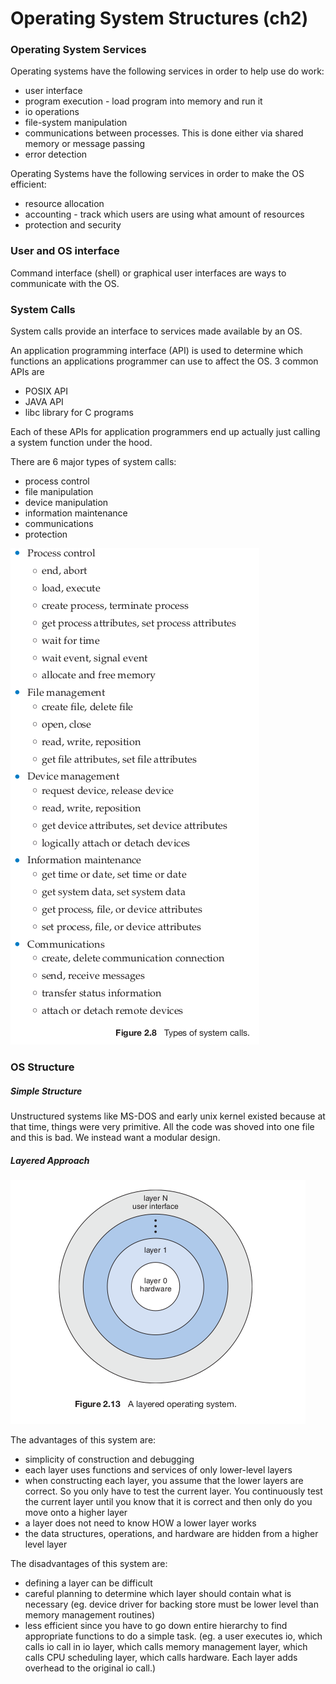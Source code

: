 Operating System Structures (ch2)
=========================================

### Operating System Services
Operating systems have the following services in order to help use do work:
* user interface
* program execution - load program into memory and run it
* io operations
* file-system manipulation
* communications between processes. This is done either via shared memory or message passing
* error detection

Operating Systems have the following services in order to make the OS efficient:
* resource allocation
* accounting - track which users are using what amount of resources
* protection and security

### User and OS interface
Command interface (shell) or graphical user interfaces are ways to communicate with the OS.

### System Calls
System calls provide an interface to services made available by an OS.

An application programming interface (API) is used to determine which functions an applications programmer can use to affect the OS. 3 common APIs are
* POSIX API
* JAVA API
* libc library for C programs

Each of these APIs for application programmers end up actually just calling a system function under the hood.

There are 6 major types of system calls:
* process control
* file manipulation
* device manipulation
* information maintenance
* communications
* protection

![](structures-images/8bcb0357aea50f37c4e6a9e6a114d42e.png)


### OS Structure

##### Simple Structure
Unstructured systems like MS-DOS and early unix kernel existed because at that time, things were very primitive. All the code was shoved into one file and this is bad. We instead want a modular design.

##### Layered Approach
![](structures-images/59d923a91975dcdb5a09fc4f7ae9edf6.png)

The advantages of this system are:
* simplicity of construction and debugging
* each layer uses functions and services of only lower-level layers
* when constructing each layer, you assume that the lower layers are correct. So you only have to test the current layer. You continuously test the current layer until you know that it is correct and then only do you move onto a higher layer
* a layer does not need to know HOW a lower layer works
* the data structures, operations, and hardware are hidden from a higher level layer

The disadvantages of this system are:
* defining a layer can be difficult
* careful planning to determine which layer should contain what is necessary (eg. device driver for backing store must be lower level than memory management routines)
* less efficient since you have to go down entire hierarchy to find appropriate functions to do a simple task. (eg. a user executes io, which calls io call in io layer, which calls memory management layer, which calls CPU scheduling layer, which calls hardware. Each layer adds overhead to the original io call.)  

